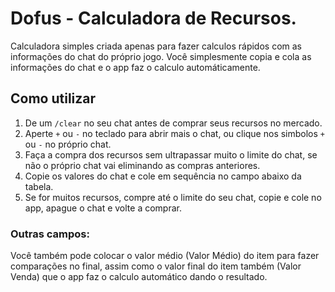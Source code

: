 # Dofus - Calculadora de Recursos.

Calculadora simples criada apenas para fazer calculos rápidos com as informações do chat do próprio jogo. Você simplesmente copia e cola as informações do chat e o app faz o calculo automáticamente.

## Como utilizar



 1. De um `/clear` no seu chat antes de comprar seus recursos no mercado.
 2. Aperte `+` ou `-` no teclado para abrir mais o chat, ou clique nos simbolos `+` ou `-` no próprio chat.
 3. Faça a compra dos recursos sem ultrapassar muito o limite do chat, se não o próprio chat vai eliminando as compras anteriores.
 4. Copie os valores do chat e cole em sequência no campo abaixo da tabela.
 5. Se for muitos recursos, compre até o limite do seu chat, copie e cole no app, apague o chat e volte a comprar.

### Outras campos:

Você também pode colocar o valor médio (Valor Médio) do item para fazer comparações no final, assim como o valor final do item também (Valor Venda) que o app faz o calculo automático dando o resultado.
